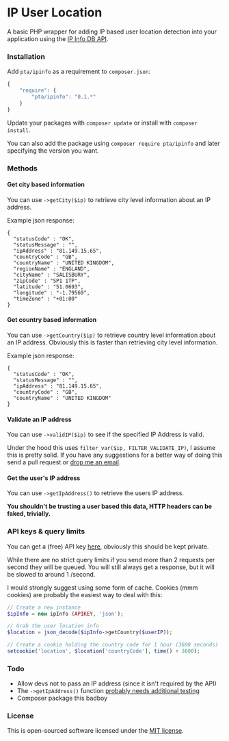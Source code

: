 IP User Location
=======

A basic PHP wrapper for adding IP based user location detection into your application using the [IP Info DB API](http://ipinfodb.com/ip_location_api.php).

### Installation

Add `pta/ipinfo` as a requirement to `composer.json`:

```javascript
{
    "require": {
        "pta/ipinfo": "0.1.*"
    }
}
```

Update your packages with `composer update` or install with `composer install`.

You can also add the package using `composer require pta/ipinfo` and later specifying the version you want.

### Methods

#### Get city based information
You can use `->getCity($ip)` to retrieve city level information about an IP address.

Example json response:

```
{
  "statusCode" : "OK",
  "statusMessage" : "",
  "ipAddress" : "81.149.15.65",
  "countryCode" : "GB",
  "countryName" : "UNITED KINGDOM",
  "regionName" : "ENGLAND",
  "cityName" : "SALISBURY",
  "zipCode" : "SP1 1TP",
  "latitude" : "51.0693",
  "longitude" : "-1.79569",
  "timeZone" : "+01:00"
}
```

#### Get country based information
You can use `->getCountry($ip)` to retrieve country level information about an IP address. Obviously this is faster than retrieving city level information.

Example json response:

```
{
  "statusCode" : "OK",
  "statusMessage" : "",
  "ipAddress" : "81.149.15.65",
  "countryCode" : "GB",
  "countryName" : "UNITED KINGDOM"
}
```

#### Validate an IP address
You can use `->validIP($ip)` to see if the specified IP Address is valid.

Under the hood this uses `filter_var($ip, FILTER_VALIDATE_IP)`, I assume this is pretty solid. If you have any suggestions for a better way of doing this send a pull request or [drop me an email](mailto:tom@pta.com).

#### Get the user's IP address
You can use `->getIpAddress()` to retrieve the users IP address.

**You shouldn't be trusting a user based this data, HTTP headers can be faked, trivially.**

### API keys & query limits
You can get a (free) API key [here](http://ipinfodb.com/register.php), obviously this should be kept private.

While there are no strict query limits if you send more than 2 requests per second they will be queued. You will still always get a response, but it will be slowed to around 1 /second.

I would strongly suggest using some form of cache. Cookies (mmm cookies) are probably the easiest way to deal with this:

```php
// Create a new instance
$ipInfo = new ipInfo (APIKEY, 'json');

// Grab the user location info
$location = json_decode($ipInfo->getCountry($userIP));

// Create a cookie holding the country code for 1 hour (3600 seconds)
setcookie('location', $location['countryCode'], time() + 3600);
```

### Todo
- Allow devs not to pass an IP address (since it isn't required by the API)
- The `->getIpAddress()` function [probably needs additional testing](http://stackoverflow.com/questions/1634782/what-is-the-most-accurate-way-to-retrieve-a-users-correct-ip-address-in-php)
- Composer package this badboy

### License

This is open-sourced software licensed under the [MIT license](http://pta.mit-license.org/).
